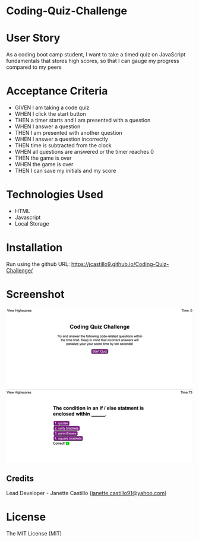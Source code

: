 # Coding-Quiz-Challenge

# User Story
As a coding boot camp student, I want to take a timed quiz on JavaScript fundamentals that stores high scores, so that I can gauge my progress compared to my peers

# Acceptance Criteria

* GIVEN I am taking a code quiz
* WHEN I click the start button
* THEN a timer starts and I am presented with a question
* WHEN I answer a question
* THEN I am presented with another question
* WHEN I answer a question incorrectly
* THEN time is subtracted from the clock
* WHEN all questions are answered or the timer reaches 0
* THEN the game is over
* WHEN the game is over
* THEN I can save my initials and my score

# Technologies Used
* HTML
* Javascript
* Local Storage

# Installation
Run using the github URL: https://jcastillo9.github.io/Coding-Quiz-Challenge/

# Screenshot
<img src="Assets/images/homepage.png"/>
<img src="Assets/images/questionpage.png"/>

## Credits
 
Lead Developer - Janette Castillo (janette.castillo91@yahoo.com)

# License
 
The MIT License (MIT)

